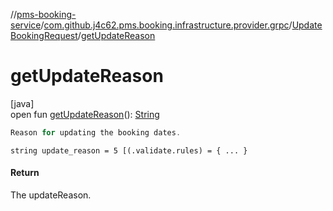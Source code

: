 //[pms-booking-service](../../../index.md)/[com.github.j4c62.pms.booking.infrastructure.provider.grpc](../index.md)/[UpdateBookingRequest](index.md)/[getUpdateReason](get-update-reason.md)

# getUpdateReason

[java]\
open fun [getUpdateReason](get-update-reason.md)(): [String](https://docs.oracle.com/en/java/javase/23/docs/api/java.base/java/lang/String.html)

```kotlin
Reason for updating the booking dates.

```
`string update_reason = 5 [(.validate.rules) = { ... }`

#### Return

The updateReason.